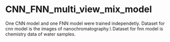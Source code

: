 # CNN_FNN_multi_view_mix_model
One CNN model and one FNN model were trained independetly.
Dataset for cnn model is the images of nanochromatography.\\
Dataset for fnn model is chemistry data of water samples.
